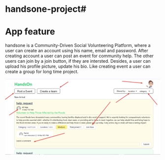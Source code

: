 # handsone-project#
App feature
============
handsone is a Community-Driven Social Volunteering Platform, where a user can create an account using his name, email and password.
After creating account a user can post an event for community help. The other users can join by a join button, if they are intersted.
Desides, a user can upload his profile picture, update his bio. Like creating event a user can create a group for long time project.

![sample](https://raw.githubusercontent.com/Mirazul3221/hands-on-volunteering-platform/refs/heads/main/Screenshot_7.png)